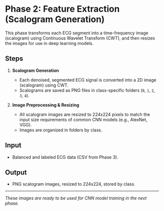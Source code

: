 # Phase 2: Feature Extraction (Scalogram Generation)

This phase transforms each ECG segment into a time-frequency image (scalogram) using Continuous Wavelet Transform (CWT), and then resizes the images for use in deep learning models.

## Steps

1. **Scalogram Generation**
   - Each denoised, segmented ECG signal is converted into a 2D image (scalogram) using CWT.
   - Scalograms are saved as PNG files in class-specific folders (`0`, `1`, `2`, `3`, `4`).

2. **Image Preprocessing & Resizing**
   - All scalogram images are resized to 224x224 pixels to match the input size requirements of common CNN models (e.g., AlexNet, VGG).
   - Images are organized in folders by class.

## Input
- Balanced and labeled ECG data (CSV from Phase 3).

## Output
- PNG scalogram images, resized to 224x224, stored by class.

---

*These images are ready to be used for CNN model training in the next phase.*

